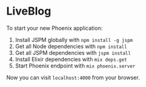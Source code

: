 # LiveBlog

To start your new Phoenix application:

1. Install JSPM globally with `npm install -g jspm`
2. Get all Node dependencies with `npm install`
3. Get all JSPM dependencies with `jspm install`
4. Install Elixir dependencies with `mix deps.get`
5. Start Phoenix endpoint with `mix phoenix.server`

Now you can visit `localhost:4000` from your browser.
